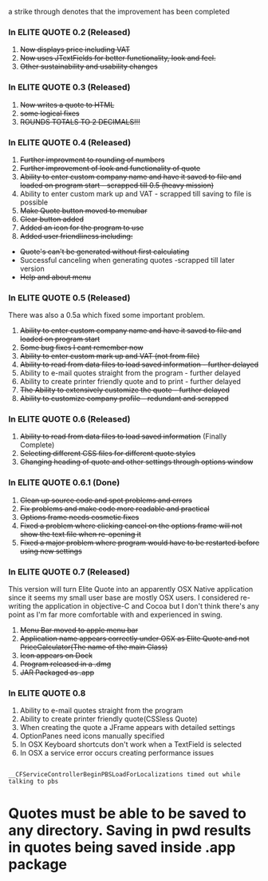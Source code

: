 a strike through denotes that the improvement has been completed

### In ELITE QUOTE 0.2 (Released) ###

  1. ~~Now displays price including VAT~~
  1. ~~Now uses JTextFields for better functionality, look and feel.~~
  1. ~~Other sustainability and usability changes~~


### In ELITE QUOTE 0.3 (Released) ###

  1. ~~Now writes a quote to HTML~~
  1. ~~some logical fixes~~
  1. ~~ROUNDS TOTALS TO 2 DECIMALS!!!~~

### In ELITE QUOTE 0.4 (Released) ###

  1. ~~Further improvment to rounding of numbers~~
  1. ~~Further improvement of look and functionality of quote~~
  1. ~~Ability to enter custom company name and have it saved to file and loaded on program   start - scrapped till 0.5 (heavy mission)~~
  1. Ability to enter custom mark up and VAT - scrapped till saving to file is possible
  1. ~~Make Quote button moved to menubar~~
  1. ~~Clear button added~~
  1. ~~Added an icon for the program to use~~
  1. ~~Added user friendliness including:~~
  * ~~Quote's can't be generated without first calculating~~
  * Successful canceling when generating quotes -scrapped till later version
  * ~~Help and about menu~~

### In ELITE QUOTE 0.5 (Released) ###

There was also a 0.5a which fixed some important problem.

  1. ~~Ability to enter custom company name and have it saved to file and loaded on program   start~~
  1. ~~Some bug fixes I cant remember now~~
  1. ~~Ability to enter custom mark up and VAT (not from file)~~
  1. ~~Ability to read from data files to load saved information - further delayed~~
  1. Ability to e-mail quotes straight from the program - further delayed
  1. Ability to create printer friendly quote and to print - further delayed
  1. ~~The Ability to extensively customize the quote - further delayed~~
  1. ~~Ability to customize company profile - redundant and scrapped~~

### In ELITE QUOTE 0.6 (Released) ###
  1. ~~Ability to read from data files to load saved information~~ (Finally Complete)
  1. ~~Selecting different CSS files for different quote styles~~
  1. ~~Changing heading of quote and other settings through options window~~

### In ELITE QUOTE 0.6.1 (Done) ###

  1. ~~Clean up source code and spot problems and errors~~
  1. ~~Fix problems and make code more readable and practical~~
  1. ~~Options frame needs cosmetic fixes~~
  1. ~~Fixed a problem where clicking cancel on the options frame will not show the text file when re-opening it~~
  1. ~~Fixed a major problem where program would have to be restarted before using new settings~~

### In ELITE QUOTE 0.7 (Released) ###

This version will turn Elite Quote into an apparently OSX Native application since it seems
my small user base are mostly OSX users. I considered re-writing the application in
objective-C and Cocoa but I don't think there's any point as I'm far more comfortable with
and experienced in swing.

  1. ~~Menu Bar moved to apple menu bar~~
  1. ~~Application name appears correctly under OSX as Elite Quote and not PriceCalculator(The name of the main Class)~~
  1. ~~Icon appears on Dock~~
  1. ~~Program released in a .dmg~~
  1. ~~JAR Packaged as .app~~

### In ELITE QUOTE 0.8 ###

  1. Ability to e-mail quotes straight from the program
  1. Ability to create printer friendly quote(CSSless Quote)
  1. When creating the quote a JFrame appears with detailed settings
  1. OptionPanes need icons manually specified
  1. In OSX Keyboard shortcuts don't work when a TextField is selected
  1. In OSX a service error occurs creating performance issues
```

__CFServiceControllerBeginPBSLoadForLocalizations timed out while talking to pbs
```
# Quotes must be able to be saved to any directory. Saving in pwd results in quotes being saved inside .app package